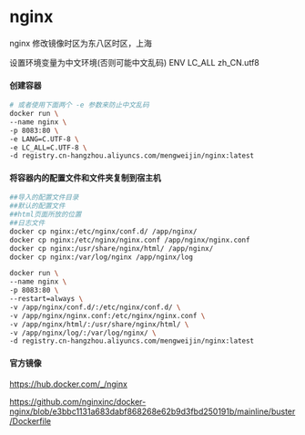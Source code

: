 # nginx
nginx 修改镜像时区为东八区时区，上海

设置环境变量为中文环境(否则可能中文乱码) ENV LC_ALL zh_CN.utf8

#### 创建容器
```bash
# 或者使用下面两个 -e 参数来防止中文乱码
docker run \
--name nginx \
-p 8083:80 \
-e LANG=C.UTF-8 \
-e LC_ALL=C.UTF-8 \
-d registry.cn-hangzhou.aliyuncs.com/mengweijin/nginx:latest
```

#### 将容器内的配置文件和文件夹复制到宿主机
```bash
##导入的配置文件目录
##默认的配置文件
##html页面所放的位置
##日志文件
docker cp nginx:/etc/nginx/conf.d/ /app/nginx/
docker cp nginx:/etc/nginx/nginx.conf /app/nginx/nginx.conf
docker cp nginx:/usr/share/nginx/html/ /app/nginx/
docker cp nginx:/var/log/nginx /app/nginx/log
```

```bash
docker run \
--name nginx \
-p 8083:80 \
--restart=always \
-v /app/nginx/conf.d/:/etc/nginx/conf.d/ \
-v /app/nginx/nginx.conf:/etc/nginx/nginx.conf \
-v /app/nginx/html/:/usr/share/nginx/html/ \
-v /app/nginx/log/:/var/log/nginx/ \
-d registry.cn-hangzhou.aliyuncs.com/mengweijin/nginx:latest
```

#### 官方镜像
https://hub.docker.com/_/nginx

https://github.com/nginxinc/docker-nginx/blob/e3bbc1131a683dabf868268e62b9d3fbd250191b/mainline/buster/Dockerfile